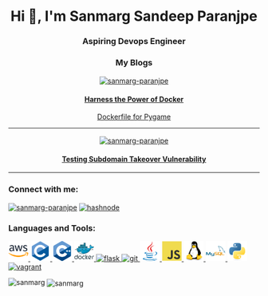 <h1 align="center">Hi 👋, I'm Sanmarg Sandeep Paranjpe</h1>
<h3 align="center">Aspiring Devops Engineer</h3>
<h3 align="center">My Blogs</h3>
<p align="center"> 
    <a href="https://sanmarg.hashnode.dev/harnessing-the-power-of-docker" target="blank"><img align="center" src="https://cdn.hashnode.com/res/hashnode/image/upload/v1686838219709/a19183b0-3c85-4cb6-9aa0-d0797457e867.jpeg?w=1600&h=840&fit=crop&crop=entropy&auto=compress,format&format=webp" alt="sanmarg-paranjpe" height="300" width="400" />
  <h4 align="center">Harness the Power of Docker</h4>
  <p align="center">Dockerfile for Pygame</p></a>
</p> 
<hr>
<p align="center">
    <a href="https://www.openbugbounty.org/blog/paranjpesanmarg/testing-subdomain-takeover-vulnerability/" target="blank"><img align="center" src="https://www.openbugbounty.org/images/design/logo-obbnew.svg" alt="sanmarg-paranjpe" height="300" width="400" />
  <h4 align="center">Testing Subdomain Takeover Vulnerability</h4>
  </a>
</p>
<hr>
<h3 align="left">Connect with me:</h3>
<p align="left">
<a href="https://linkedin.com/in/sanmarg-paranjpe" target="blank"><img align="center" src="https://raw.githubusercontent.com/rahuldkjain/github-profile-readme-generator/master/src/images/icons/Social/linked-in-alt.svg" alt="sanmarg-paranjpe" height="30" width="40" /></a>
<a href="https://sanmarg.hashnode.dev/" target="blank"><img align="center" src="https://img.icons8.com/color/48/hashnode.png" alt="hashnode" height="30" width="40" /></a>
</p>

<h3 align="left">Languages and Tools:</h3>
<p align="left"> <a href="https://aws.amazon.com" target="_blank" rel="noreferrer"> <img src="https://raw.githubusercontent.com/devicons/devicon/master/icons/amazonwebservices/amazonwebservices-original-wordmark.svg" alt="aws" width="40" height="40"/> </a> <a href="https://www.cprogramming.com/" target="_blank" rel="noreferrer"> <img src="https://raw.githubusercontent.com/devicons/devicon/master/icons/c/c-original.svg" alt="c" width="40" height="40"/> </a> <a href="https://www.w3schools.com/cpp/" target="_blank" rel="noreferrer"> <img src="https://raw.githubusercontent.com/devicons/devicon/master/icons/cplusplus/cplusplus-original.svg" alt="cplusplus" width="40" height="40"/> </a> <a href="https://www.docker.com/" target="_blank" rel="noreferrer"> <img src="https://raw.githubusercontent.com/devicons/devicon/master/icons/docker/docker-original-wordmark.svg" alt="docker" width="40" height="40"/> </a> <a href="https://flask.palletsprojects.com/" target="_blank" rel="noreferrer"> <img src="https://www.vectorlogo.zone/logos/pocoo_flask/pocoo_flask-icon.svg" alt="flask" width="40" height="40"/> </a> <a href="https://git-scm.com/" target="_blank" rel="noreferrer"> <img src="https://www.vectorlogo.zone/logos/git-scm/git-scm-icon.svg" alt="git" width="40" height="40"/> </a> <a href="https://www.java.com" target="_blank" rel="noreferrer"> <img src="https://raw.githubusercontent.com/devicons/devicon/master/icons/java/java-original.svg" alt="java" width="40" height="40"/> </a> <a href="https://developer.mozilla.org/en-US/docs/Web/JavaScript" target="_blank" rel="noreferrer"> <img src="https://raw.githubusercontent.com/devicons/devicon/master/icons/javascript/javascript-original.svg" alt="javascript" width="40" height="40"/> </a> <a href="https://www.linux.org/" target="_blank" rel="noreferrer"> <img src="https://raw.githubusercontent.com/devicons/devicon/master/icons/linux/linux-original.svg" alt="linux" width="40" height="40"/> </a> <a href="https://www.mysql.com/" target="_blank" rel="noreferrer"> <img src="https://raw.githubusercontent.com/devicons/devicon/master/icons/mysql/mysql-original-wordmark.svg" alt="mysql" width="40" height="40"/> </a> <a href="https://www.python.org" target="_blank" rel="noreferrer"> <img src="https://raw.githubusercontent.com/devicons/devicon/master/icons/python/python-original.svg" alt="python" width="40" height="40"/> </a> <a href="https://www.vagrantup.com/" target="_blank" rel="noreferrer"> <img src="https://www.vectorlogo.zone/logos/vagrantup/vagrantup-icon.svg" alt="vagrant" width="40" height="40"/> </a> </p>

<p><img align="left" src="https://github-readme-stats.vercel.app/api/top-langs?username=sanmarg&show_icons=true&locale=en&layout=compact" alt="sanmarg" /></p>

<p>&nbsp;<img align="center" src="https://github-readme-stats.vercel.app/api?username=sanmarg&show_icons=true&locale=en" alt="sanmarg" /></p>

